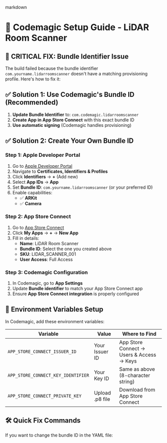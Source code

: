 markdown
# 🔧 Codemagic Setup Guide - LiDAR Room Scanner

## 🚨 **CRITICAL FIX: Bundle Identifier Issue**

The build failed because the bundle identifier `com.yourname.lidarroomscanner` doesn't have a matching provisioning profile. Here's how to fix it:

## ✅ **Solution 1: Use Codemagic's Bundle ID (Recommended)**

1. **Update Bundle Identifier** to: `com.codemagic.lidarroomscanner`
2. **Create App in App Store Connect** with this exact bundle ID
3. **Use automatic signing** (Codemagic handles provisioning)

## ✅ **Solution 2: Create Your Own Bundle ID**

### Step 1: Apple Developer Portal
1. Go to [Apple Developer Portal](https://developer.apple.com/account/)
2. Navigate to **Certificates, Identifiers & Profiles**
3. Click **Identifiers** → **+** (Add new)
4. Select **App IDs** → **App**
5. Set **Bundle ID**: `com.yourname.lidarroomscanner` (or your preferred ID)
6. Enable capabilities:
   - ✅ **ARKit**
   - ✅ **Camera**

### Step 2: App Store Connect
1. Go to [App Store Connect](https://appstoreconnect.apple.com)
2. Click **My Apps** → **+** → **New App**
3. Fill in details:
   - **Name**: LiDAR Room Scanner
   - **Bundle ID**: Select the one you created above
   - **SKU**: LIDAR_SCANNER_001
   - **User Access**: Full Access

### Step 3: Codemagic Configuration
1. In Codemagic, go to **App Settings**
2. Update **Bundle identifier** to match your App Store Connect app
3. Ensure **App Store Connect integration** is properly configured

## 🔑 **Environment Variables Setup**

In Codemagic, add these environment variables:

| Variable | Value | Where to Find |
|----------|-------|---------------|
| `APP_STORE_CONNECT_ISSUER_ID` | Your Issuer ID | App Store Connect → Users & Access → Keys |
| `APP_STORE_CONNECT_KEY_IDENTIFIER` | Your Key ID | Same as above (8-character string) |
| `APP_STORE_CONNECT_PRIVATE_KEY` | Upload .p8 file | Download from App Store Connect |

## 🛠 **Quick Fix Commands**

If you want to change the bundle ID in the YAML file: